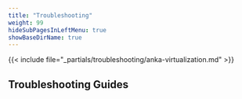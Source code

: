```yaml
---
title: "Troubleshooting"
weight: 99
hideSubPagesInLeftMenu: true
showBaseDirName: true
---
```


{{< include file="_partials/troubleshooting/anka-virtualization.md" >}}

## Troubleshooting Guides
